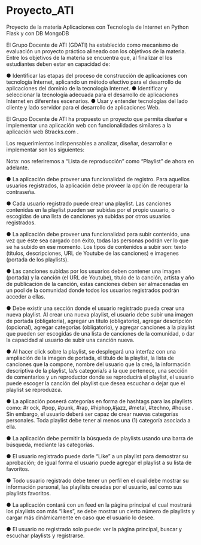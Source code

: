 # Proyecto_ATI

Proyecto de la materia Aplicaciones con Tecnología de Internet en Python Flask y con DB MongoDB


El Grupo Docente de ATI (GDATI) ha establecido como mecanismo de evaluación
un proyecto práctico alineado con los objetivos de la materia. Entre los objetivos de
la materia se encuentra que, al finalizar el los estudiantes deben estar en capacidad
de:

● Identificar las etapas del proceso de construcción de aplicaciones con tecnología
Internet, aplicando un método efectivo para el desarrollo de aplicaciones del dominio
de la tecnología Internet.
● Identificar y seleccionar la tecnología adecuada para el desarrollo de aplicaciones
Internet en diferentes escenarios.
● Usar y entender tecnologías del lado cliente y lado servidor para el desarrollo de
aplicaciones Web.

El Grupo Docente de ATI ha propuesto un proyecto que permita diseñar e
implementar una aplicación web con funcionalidades similares a la aplicación web
8tracks.com .

Los requerimientos indispensables a analizar, diseñar, desarrollar e implementar
son los siguientes:

Nota: nos referiremos a “Lista de reproducción” como “Playlist” de ahora en
adelante.

● La aplicación debe proveer una funcionalidad de registro. Para aquellos
usuarios registrados, la aplicación debe proveer la opción de recuperar la
contraseña.

● Cada usuario registrado puede crear una playlist. Las canciones contenidas
en la playlist pueden ser subidas por el propio usuario, o escogidas de una
lista de canciones ya subidas por otros usuarios registrados.

● La aplicación debe proveer una funcionalidad para subir contenido, una vez
que éste sea cargado con éxito, todas las personas podrán ver lo que se ha
subido en ese momento. Los tipos de contenidos a subir son: texto (títulos,
descripciones, URL de Youtube de las canciones) e imagenes (portada de los
playlists).

● Las canciones subidas por los usuarios deben contener una imagen (portada)
y la canción (el URL de Youtube), título de la canción, artista y año de
publicación de la canción, estas canciones deben ser almacenadas en un
pool de la comunidad donde todos los usuarios registrados podrán acceder a
ellas.

● Debe existir una sección donde el usuario registrado pueda crear una nueva
playlist. Al crear una nueva playlist, el usuario debe subir una imagen de
portada (obligatoria), agregar un título (obligatorio), agregar descripción
(opcional), agregar categorías (obligatorio), y agregar canciones a la playlist
que pueden ser escogidas de una lista de canciones de la comunidad, o dar
la capacidad al usuario de subir una canción nueva.

● Al hacer click sobre la playlist, se desplegará una interfaz con una ampliación
de la imagen de portada, el título de la playlist, la lista de canciones que la
compone, nombre del usuario que la creó, la información descriptiva de la
playlist, la/s categoría/s a la que pertenece, una sección de comentarios y un
reproductor donde se reproducirá el playlist, el usuario puede escoger la
canción del playlist que desea escuchar o dejar que el playlist se reproduzca.

● La aplicación poseerá categorías en forma de hashtags para las playlists
como: #r ock, #pop, #punk, #rap, #hiphop,#jazz, #metal, #techno, #house .
Sin embargo, el usuario deberá ser capaz de crear nuevas categorías
personales. Toda playlist debe tener al menos una (1) categoría asociada a
ella.

● La aplicación debe permitir la búsqueda de playlists usando una barra de
búsqueda, mediante las categorías.

● El usuario registrado puede darle “Like” a un playlist para demostrar su
aprobación; de igual forma el usuario puede agregar el playlist a su lista de
favoritos.

● Todo usuario registrado debe tener un perfil en el cual debe mostrar su
información personal, las playlists creadas por el usuario, así como sus
playlists favoritos.

● La aplicación contará con un feed en la página principal el cual mostrará los
playlists con más “likes”, se debe mostrar un cierto número de playlists y
cargar más dinámicamente en caso que el usuario lo desee.

● El usuario no registrado solo puede: ver la página principal, buscar y
escuchar playlists y registrarse.
